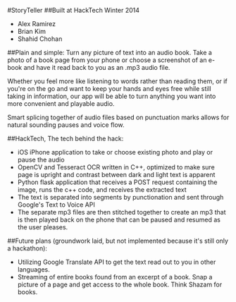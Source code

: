 #StoryTeller
##Built at HackTech Winter 2014
  + Alex Ramirez
  + Brian Kim
  + Shahid Chohan



##Plain and simple:
Turn any picture of text into an audio book. Take a photo of a book page from your phone or choose a screenshot of an e-book and have it read back to you as an .mp3 audio file.

Whether you feel more like listening to words rather than reading them, or if you're on the go and want to keep your hands and eyes free while still taking in information, our app will be able to turn anything you want into more convenient and playable audio.

Smart splicing together of audio files based on punctuation marks allows for natural sounding pauses and voice flow.

##HackTech, The tech behind the hack:
- iOS iPhone application to take or choose existing photo and play or pause the audio
- OpenCV and Tesseract OCR written in C++, optimized to make sure page is upright and contrast between dark and light text is apparent
- Python flask application that receives a POST request containing the image, runs the c++ code, and receives the extracted text
- The text is separated into segments by punctionation and sent through Google's Text to Voice API
- The separate mp3 files are then stitched together to create an mp3 that is then played back on the phone that can be paused and resumed as the user pleases.

##Future plans (groundwork laid, but not implemented because it's still only a hackathon):
- Utilizing Google Translate API to get the text read out to you in other languages.
- Streaming of entire books found from an excerpt of a book. Snap a picture of a page and get access to the whole book. Think Shazam for books.